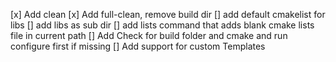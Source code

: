 [x] Add clean
[x] Add full-clean, remove build dir
[] add default cmakelist for libs
[] add libs as sub dir
[] add lists command that adds blank cmake lists file in current path
[] Add Check for build folder and cmake and run configure first if missing
[] Add support for custom Templates